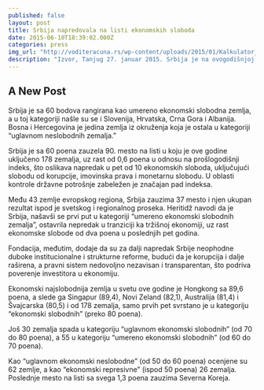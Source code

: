 ```yaml
---
published: false
layout: post
title: Srbija napredovala na listi ekonomskih sloboda
date: 2015-06-10T18:39:02.000Z
categories: press
img_url: "http://voditeracuna.rs/wp-content/uploads/2015/01/Kalkulator_olovka_papir-140x73.jpg"
description: "Izvor, Tanjug 27. januar 2015. Srbija je na ovogodišnjoj listi ekonomskih sloboda napredovala iz kategorije “uglavnom ekonomski neslobodnih” u kategoriju “umereno ekonomski slobodnih zemalja”. Kategorizacija se vrši na osnovu indeksa ekonomskih sloboda. Srbija je sa 60 bodova rangirana kao umereno ekonomski slobodna zemlja, a u toj kategoriji našle su se i Slovenija, Hrvatska, Crna Gora"
---
```


## A New Post

Srbija je sa 60 bodova rangirana kao umereno ekonomski slobodna zemlja, a u toj kategoriji našle su se i Slovenija, Hrvatska, Crna Gora i Albanija. Bosna i Hercegovina je jedina zemlja iz okruženja koja je ostala u kategoriji “uglavnom neslobodnih zemalja.”

Srbija je sa 60 poena zauzela 90. mesto na listi u koju je ove godine uključeno 178 zemalja, uz rast od 0,6 poena u odnosu na prošlogodišnji indeks, što oslikava napredak u pet od 10 ekonomskih sloboda, uključujući slobodu od korupcije, imovinska prava i monetarnu slobodu. U oblasti kontrole državne potrošnje zabeležen je značajan pad indeksa.

Među 43 zemlje evropskog regiona, Srbija zauzima 37 mesto i njen ukupan rezultat ispod je svetskog i regionalnog proseka. Heritidž navodi da je Srbija, našavši se prvi put u kategoriji “umereno ekonomski slobodnih zemalja”, ostavrila nepredak u tranziciji ka tržišnoj ekonomiji, uz rast ekonomske slobode od dva poena u poslednjih pet godina.

Fondacija, međutim, dodaje da su za dalji napredak Srbije neophodne duboke institucionalne i strukturne reforme, budući da je korupcija i dalje raširena, a pravni sistem nedovoljno nezavisan i transparentan, što podriva poverenje investitora u ekonomiju.

Ekonomski najslobodnija zemlja u svetu ove godine je Hongkong sa 89,6 poena, a slede ga Singapur (89,4), Novi Zeland (82,1), Australija (81,4) i Švajcarska (80,5) i od 178 zemalja, samo prvih pet svrstano je u kategoriju “ekonomski slobodnih” (preko 80 poena).

Još 30 zemalja spada u kategoriju “uglavnom ekonomski slobodnih” (od 70 do 80 poena), a 55 u kategoriju “umereno ekonomski slobodnih” (od 60 do 70 poena).

Kao “uglavnom ekonomski neslobodne” (od 50 do 60 poena) ocenjene su 62 zemlje, a kao “ekonomski represivne” (ispod 50 poena) 26 zemalja. Poslednje mesto na listi sa svega 1,3 poena zauzima Severna Koreja.


